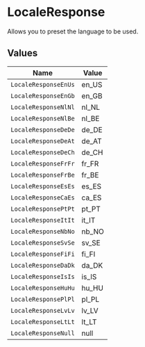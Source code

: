 # LocaleResponse

Allows you to preset the language to be used.


## Values

| Name                 | Value                |
| -------------------- | -------------------- |
| `LocaleResponseEnUs` | en_US                |
| `LocaleResponseEnGb` | en_GB                |
| `LocaleResponseNlNl` | nl_NL                |
| `LocaleResponseNlBe` | nl_BE                |
| `LocaleResponseDeDe` | de_DE                |
| `LocaleResponseDeAt` | de_AT                |
| `LocaleResponseDeCh` | de_CH                |
| `LocaleResponseFrFr` | fr_FR                |
| `LocaleResponseFrBe` | fr_BE                |
| `LocaleResponseEsEs` | es_ES                |
| `LocaleResponseCaEs` | ca_ES                |
| `LocaleResponsePtPt` | pt_PT                |
| `LocaleResponseItIt` | it_IT                |
| `LocaleResponseNbNo` | nb_NO                |
| `LocaleResponseSvSe` | sv_SE                |
| `LocaleResponseFiFi` | fi_FI                |
| `LocaleResponseDaDk` | da_DK                |
| `LocaleResponseIsIs` | is_IS                |
| `LocaleResponseHuHu` | hu_HU                |
| `LocaleResponsePlPl` | pl_PL                |
| `LocaleResponseLvLv` | lv_LV                |
| `LocaleResponseLtLt` | lt_LT                |
| `LocaleResponseNull` | null                 |